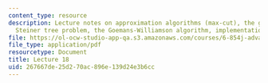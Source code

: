 ```yaml
---
content_type: resource
description: Lecture notes on approximation algorithms (max-cut), the generalized
  Steiner tree problem, the Goemans-Williamson algorithm, implementation, and generalizations.
file: https://ol-ocw-studio-app-qa.s3.amazonaws.com/courses/6-854j-advanced-algorithms-fall-2008/267667de25d270ac896e139d24e3b6cc_lecture18.pdf
file_type: application/pdf
resourcetype: Document
title: Lecture 18
uid: 267667de-25d2-70ac-896e-139d24e3b6cc
---
```

